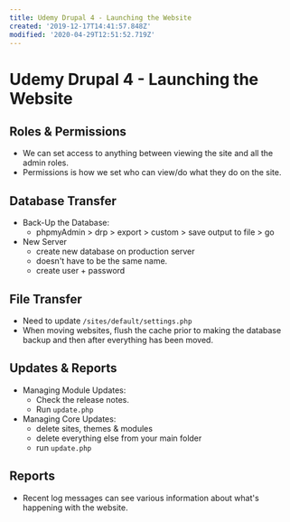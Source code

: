 ```yaml
---
title: Udemy Drupal 4 - Launching the Website
created: '2019-12-17T14:41:57.848Z'
modified: '2020-04-29T12:51:52.719Z'
---
```


# Udemy Drupal 4 - Launching the Website

## Roles &amp; Permissions

* We can set access to anything between viewing the site and all the admin roles.
* Permissions is how we set who can view/do what they do on the site.

## Database Transfer

* Back-Up the Database:
  * phpmyAdmin > drp > export > custom > save output to file > go
* New Server
  * create new database on production server
  * doesn't have to be the same name.
  * create user + password

## File Transfer

* Need to update `/sites/default/settings.php`
* When moving websites, flush the cache prior to making the database backup and then after everything has been moved.

## Updates & Reports

* Managing Module Updates:
  * Check the release notes.
  * Run `update.php`
* Managing Core Updates:
  * delete sites, themes &amp; modules
  * delete everything else from your main folder
  * run `update.php`

## Reports

* Recent log messages can see various information about what's happening with the website.



